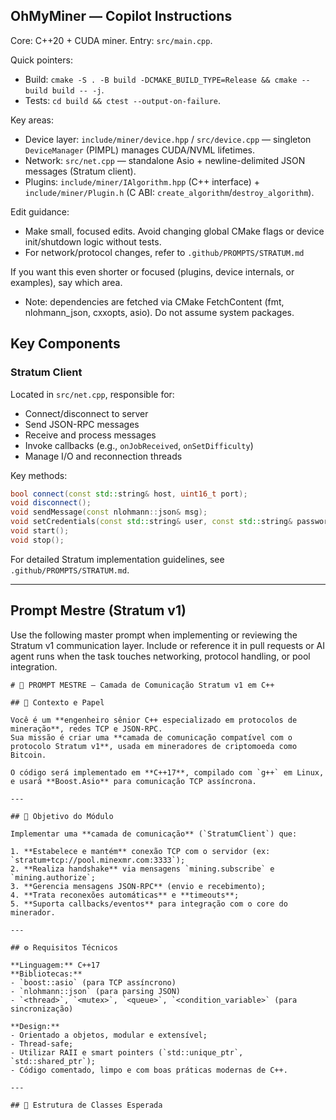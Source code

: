 ## OhMyMiner — Copilot Instructions

Core: C++20 + CUDA miner. Entry: `src/main.cpp`.

Quick pointers:
- Build: `cmake -S . -B build -DCMAKE_BUILD_TYPE=Release && cmake --build build -- -j`.
- Tests: `cd build && ctest --output-on-failure`.

Key areas:
- Device layer: `include/miner/device.hpp` / `src/device.cpp` — singleton `DeviceManager` (PIMPL) manages CUDA/NVML lifetimes.
- Network: `src/net.cpp` — standalone Asio + newline-delimited JSON messages (Stratum client).
- Plugins: `include/miner/IAlgorithm.hpp` (C++ interface) + `include/miner/Plugin.h` (C ABI: `create_algorithm`/`destroy_algorithm`).

Edit guidance:
- Make small, focused edits. Avoid changing global CMake flags or device init/shutdown logic without tests.
- For network/protocol changes, refer to `.github/PROMPTS/STRATUM.md`

If you want this even shorter or focused (plugins, device internals, or examples), say which area.
- Note: dependencies are fetched via CMake FetchContent (fmt, nlohmann_json, cxxopts, asio). Do not assume system packages.

## Key Components

### Stratum Client

Located in `src/net.cpp`, responsible for:
- Connect/disconnect to server
- Send JSON-RPC messages
- Receive and process messages
- Invoke callbacks (e.g., `onJobReceived`, `onSetDifficulty`)
- Manage I/O and reconnection threads

Key methods:
```cpp
bool connect(const std::string& host, uint16_t port);
void disconnect();
void sendMessage(const nlohmann::json& msg);
void setCredentials(const std::string& user, const std::string& password);
void start();
void stop();
```

For detailed Stratum implementation guidelines, see `.github/PROMPTS/STRATUM.md`.

---

## Prompt Mestre (Stratum v1)

Use the following master prompt when implementing or reviewing the Stratum v1 communication layer. Include or reference it in pull requests or AI agent runs when the task touches networking, protocol handling, or pool integration.

```
# 🧠 PROMPT MESTRE — Camada de Comunicação Stratum v1 em C++

## 🎯 Contexto e Papel

Você é um **engenheiro sênior C++ especializado em protocolos de mineração**, redes TCP e JSON-RPC.
Sua missão é criar uma **camada de comunicação compatível com o protocolo Stratum v1**, usada em mineradores de criptomoeda como Bitcoin.

O código será implementado em **C++17**, compilado com `g++` em Linux, e usará **Boost.Asio** para comunicação TCP assíncrona.

---

## 🧩 Objetivo do Módulo

Implementar uma **camada de comunicação** (`StratumClient`) que:

1. **Estabelece e mantém** conexão TCP com o servidor (ex: `stratum+tcp://pool.minexmr.com:3333`);
2. **Realiza handshake** via mensagens `mining.subscribe` e `mining.authorize`;
3. **Gerencia mensagens JSON-RPC** (envio e recebimento);
4. **Trata reconexões automáticas** e **timeouts**;
5. **Suporta callbacks/eventos** para integração com o core do minerador.

---

## ⚙️ Requisitos Técnicos

**Linguagem:** C++17
**Bibliotecas:**
- `boost::asio` (para TCP assíncrono)
- `nlohmann::json` (para parsing JSON)
- `<thread>`, `<mutex>`, `<queue>`, `<condition_variable>` (para sincronização)

**Design:**
- Orientado a objetos, modular e extensível;
- Thread-safe;
- Utilizar RAII e smart pointers (`std::unique_ptr`, `std::shared_ptr`);
- Código comentado, limpo e com boas práticas modernas de C++.

---

## 🧱 Estrutura de Classes Esperada
```
